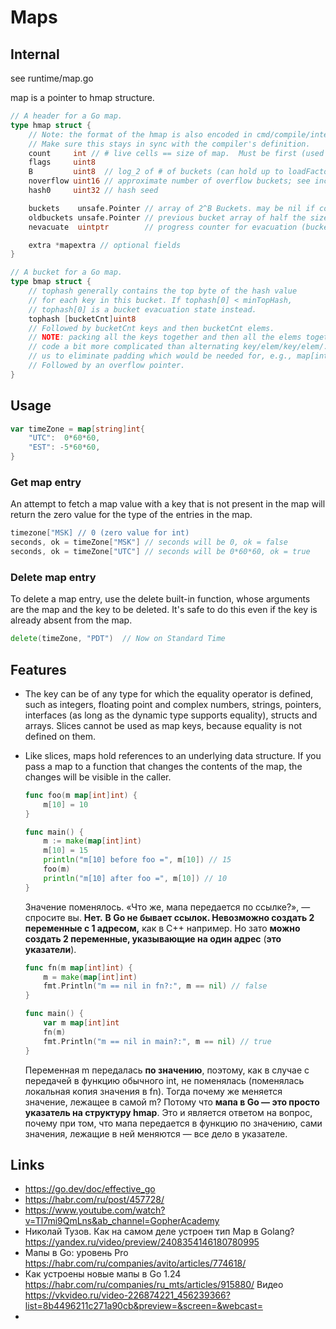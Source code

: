 # Maps

## Internal

see runtime/map.go

map is a pointer to hmap structure.

```go
// A header for a Go map.
type hmap struct {
	// Note: the format of the hmap is also encoded in cmd/compile/internal/gc/reflect.go.
	// Make sure this stays in sync with the compiler's definition.
	count     int // # live cells == size of map.  Must be first (used by len() builtin)
	flags     uint8
	B         uint8  // log_2 of # of buckets (can hold up to loadFactor * 2^B items)
	noverflow uint16 // approximate number of overflow buckets; see incrnoverflow for details
	hash0     uint32 // hash seed

	buckets    unsafe.Pointer // array of 2^B Buckets. may be nil if count==0.
	oldbuckets unsafe.Pointer // previous bucket array of half the size, non-nil only when growing
	nevacuate  uintptr        // progress counter for evacuation (buckets less than this have been evacuated)

	extra *mapextra // optional fields
}

// A bucket for a Go map.
type bmap struct {
	// tophash generally contains the top byte of the hash value
	// for each key in this bucket. If tophash[0] < minTopHash,
	// tophash[0] is a bucket evacuation state instead.
	tophash [bucketCnt]uint8
	// Followed by bucketCnt keys and then bucketCnt elems.
	// NOTE: packing all the keys together and then all the elems together makes the
	// code a bit more complicated than alternating key/elem/key/elem/... but it allows
	// us to eliminate padding which would be needed for, e.g., map[int64]int8.
	// Followed by an overflow pointer.
}
```

## Usage

```go
var timeZone = map[string]int{
    "UTC":  0*60*60,
    "EST": -5*60*60,
}
```

### Get map entry

An attempt to fetch a map value with a key that is not present in the map will 
return the zero value for the type of the entries in the map.
```go
timezone["MSK] // 0 (zero value for int)
seconds, ok = timeZone["MSK"] // seconds will be 0, ok = false
seconds, ok = timeZone["UTC"] // seconds will be 0*60*60, ok = true
```

### Delete map entry

To delete a map entry, use the delete built-in function, whose arguments are the 
map and the key to be deleted. It's safe to do this even if the key is already absent 
from the map.

```go
delete(timeZone, "PDT")  // Now on Standard Time
```

## Features

- The key can be of any type for which the equality operator is defined, 
    such as integers, floating point and complex numbers, strings, pointers, 
    interfaces (as long as the dynamic type supports equality), structs and arrays. 
    Slices cannot be used as map keys, because equality is not defined on them. 

- Like slices, maps hold references to an underlying data structure. 
    If you pass a map to a function that changes the contents of the map, 
    the changes will be visible in the caller.
    ```go
    func foo(m map[int]int) { 
        m[10] = 10 
    }
    
    func main() {
    	m := make(map[int]int)
    	m[10] = 15
    	println("m[10] before foo =", m[10]) // 15
    	foo(m)
    	println("m[10] after foo =", m[10]) // 10
    }
    ```
    Значение поменялось. «Что же, мапа передается по ссылке?», — спросите вы. **Нет.** 
    **В Go не бывает ссылок. Невозможно создать 2 переменные с 1 адресом,** 
    как в С++ например. Но зато **можно создать 2 переменные, указывающие на один адрес** 
    (**это указатели**).
    
    ```go
    func fn(m map[int]int) {
    	m = make(map[int]int)
    	fmt.Println("m == nil in fn?:", m == nil) // false
    }
    
    func main() {
    	var m map[int]int
    	fn(m)
    	fmt.Println("m == nil in main?:", m == nil) // true
    }
    ```
     Переменная m передалась **по значению**, поэтому, как в случае с передачей в функцию 
     обычного int, не поменялась (поменялась локальная копия значения в fn). 
     Тогда почему же меняется значение, лежащее в самой m? 
     Потому что **мапа в Go — это просто указатель на структуру hmap**. 
     Это и является ответом на вопрос, почему при том, что мапа передается в функцию по 
     значению, сами значения, лежащие в ней меняются — все дело в указателе. 

## Links

- https://go.dev/doc/effective_go
- https://habr.com/ru/post/457728/
- https://www.youtube.com/watch?v=Tl7mi9QmLns&ab_channel=GopherAcademy
- Николай Тузов. Как на самом деле устроен тип Map в Golang?
https://yandex.ru/video/preview/2408354146180780995
- Мапы в Go: уровень Pro https://habr.com/ru/companies/avito/articles/774618/
- Как устроены новые мапы в Go 1.24 https://habr.com/ru/companies/ru_mts/articles/915880/
Видео https://vkvideo.ru/video-226874221_456239366?list=8b4496211c271a90cb&preview=&screen=&webcast=
- 
